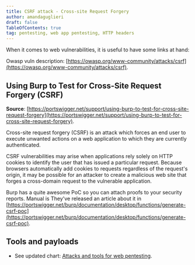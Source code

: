 ```yaml
---
title: CSRF attack - Cross-site Request Forgery
author: amandaguglieri
draft: false
TableOfContents: true
tag: pentesting, web app pentesting, HTTP headers
---
```


When it comes to web vulnerabilities, it is useful to have some links at hand:

Owasp vuln description: [https://owasp.org/www-community/attacks/csrf](https://owasp.org/www-community/attacks/csrf).


## Using Burp to Test for Cross-Site Request Forgery (CSRF)

**Source**: [https://portswigger.net/support/using-burp-to-test-for-cross-site-request-forgery](https://portswigger.net/support/using-burp-to-test-for-cross-site-request-forgery).

Cross-site request forgery (CSRF) is an attack which forces an end user to execute unwanted actions on a web application to which they are currently authenticated.

CSRF vulnerabilities may arise when applications rely solely on HTTP cookies to identify the user that has issued a particular request. Because browsers automatically add cookies to requests regardless of the request's origin, it may be possible for an attacker to create a malicious web site that forges a cross-domain request to the vulnerable application.

Burp has a quite awesome PoC so you can attach proofs to your security reports. Manual is They've released an article about it in [https://portswigger.net/burp/documentation/desktop/functions/generate-csrf-poc](https://portswigger.net/burp/documentation/desktop/functions/generate-csrf-poc).


## Tools and payloads 

- See updated chart: [Attacks and tools for web pentesting](index-attacks-tools-web-pentesting.md).



